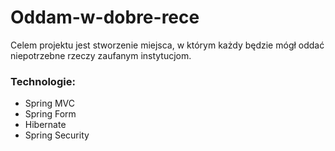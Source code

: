 # Oddam-w-dobre-rece
Celem projektu jest stworzenie miejsca, w którym każdy będzie mógł oddać niepotrzebne rzeczy zaufanym instytucjom.
### Technologie:
* Spring MVC
* Spring Form
* Hibernate
* Spring Security
